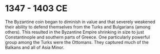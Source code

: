 # 1347 - 1403 CE

The Byzantine coin began to diminish in value and that severely weakened their ability to defend themselves from the Turks and Bulgarians (among others). This resulted in the Byzantine Empire shrinking in size to just Constantinople and southern parts of Greece. One particularly powerful group among the Turks were the Ottomans. They captured much of the Balkans and all of Asia Minor.